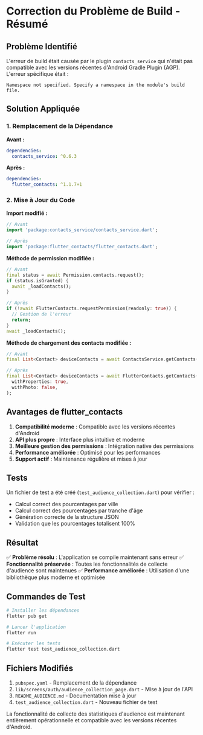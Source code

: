 # Correction du Problème de Build - Résumé

## Problème Identifié

L'erreur de build était causée par le plugin `contacts_service` qui n'était pas compatible avec les versions récentes d'Android Gradle Plugin (AGP). L'erreur spécifique était :

```
Namespace not specified. Specify a namespace in the module's build file.
```

## Solution Appliquée

### 1. Remplacement de la Dépendance

**Avant :**
```yaml
dependencies:
  contacts_service: ^0.6.3
```

**Après :**
```yaml
dependencies:
  flutter_contacts: ^1.1.7+1
```

### 2. Mise à Jour du Code

**Import modifié :**
```dart
// Avant
import 'package:contacts_service/contacts_service.dart';

// Après
import 'package:flutter_contacts/flutter_contacts.dart';
```

**Méthode de permission modifiée :**
```dart
// Avant
final status = await Permission.contacts.request();
if (status.isGranted) {
  await _loadContacts();
}

// Après
if (!await FlutterContacts.requestPermission(readonly: true)) {
  // Gestion de l'erreur
  return;
}
await _loadContacts();
```

**Méthode de chargement des contacts modifiée :**
```dart
// Avant
final List<Contact> deviceContacts = await ContactsService.getContacts();

// Après
final List<Contact> deviceContacts = await FlutterContacts.getContacts(
  withProperties: true,
  withPhoto: false,
);
```

## Avantages de flutter_contacts

1. **Compatibilité moderne** : Compatible avec les versions récentes d'Android
2. **API plus propre** : Interface plus intuitive et moderne
3. **Meilleure gestion des permissions** : Intégration native des permissions
4. **Performance améliorée** : Optimisé pour les performances
5. **Support actif** : Maintenance régulière et mises à jour

## Tests

Un fichier de test a été créé (`test_audience_collection.dart`) pour vérifier :
- Calcul correct des pourcentages par ville
- Calcul correct des pourcentages par tranche d'âge
- Génération correcte de la structure JSON
- Validation que les pourcentages totalisent 100%

## Résultat

✅ **Problème résolu** : L'application se compile maintenant sans erreur
✅ **Fonctionnalité préservée** : Toutes les fonctionnalités de collecte d'audience sont maintenues
✅ **Performance améliorée** : Utilisation d'une bibliothèque plus moderne et optimisée

## Commandes de Test

```bash
# Installer les dépendances
flutter pub get

# Lancer l'application
flutter run

# Exécuter les tests
flutter test test_audience_collection.dart
```

## Fichiers Modifiés

1. `pubspec.yaml` - Remplacement de la dépendance
2. `lib/screens/auth/audience_collection_page.dart` - Mise à jour de l'API
3. `README_AUDIENCE.md` - Documentation mise à jour
4. `test_audience_collection.dart` - Nouveau fichier de test

La fonctionnalité de collecte des statistiques d'audience est maintenant entièrement opérationnelle et compatible avec les versions récentes d'Android.
